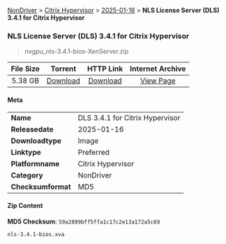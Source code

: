 
[NonDriver](/README.md)  >  [Citrix Hypervisor](/index/NonDriver/Citrix_Hypervisor.md)  >  [2025-01-16](/index/NonDriver/Citrix_Hypervisor/2025-01-16.md)  >  **NLS License Server (DLS) 3.4.1 for Citrix Hypervisor**


###    NLS License Server (DLS) 3.4.1 for Citrix Hypervisor

> nvgpu_nls-3.4.1-bios-XenServer.zip   


| **File Size** | **Torrent**  | **HTTP Link** | **Internet Archive** |
|:-------------:|:------------:|:-------------:|:--------------------:|
| 5.38 GB |  [Download](https://archive.org/download/nvgpu_nls-3.4.1-bios-XenServer.zip/nvgpu_nls-3.4.1-bios-XenServer.zip_archive.torrent)       | [Download](https://archive.org/compress/nvgpu_nls-3.4.1-bios-XenServer.zip) | [View Page](https://archive.org/details/nvgpu_nls-3.4.1-bios-XenServer.zip)       |

#### Meta

<table>
<tr><td><strong>Name</strong></td><td>DLS 3.4.1 for Citrix Hypervisor</td></tr>
<tr><td><strong>Releasedate</strong></td><td>2025-01-16</td></tr>
<tr><td><strong>Downloadtype</strong></td><td>Image</td></tr>
<tr><td><strong>Linktype</strong></td><td>Preferred</td></tr>
<tr><td><strong>Platformname</strong></td><td>Citrix Hypervisor</td></tr>
<tr><td><strong>Category</strong></td><td>NonDriver</td></tr>
<tr><td><strong>Checksumformat</strong></td><td>MD5</td></tr>
</table>

#### Zip Content

**MD5 Checksum**: `59a2899bff5ffa1c17c2e13a172a5c69`

```text
nls-3.4.1-bios.xva
```